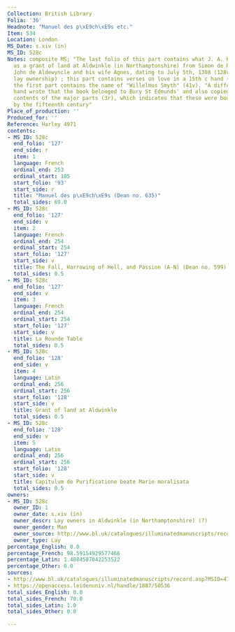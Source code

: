 ```yaml
---
Collection: British Library
Folia: '36'
Headnote: "Manuel des p\xE9ch\xE9s etc."
Item: 534
Location: London
MS_Date: s.xiv (in)
MS_ID: 528c
Notes: composite MS; "The last folio of this part contains what J. A. Herbert describes
  as a grant of land at Aldwinkle (in Northamptonshire) from Simon de Repindon to
  John de Aldewyncle and his wife Agnes, dating to July 5th, 1308 (128v)"  (may suggest
  lay ownership) ; this part contains verses on love in a 15th c hand (f. 128v) ;
  the first part contains the name of "Willelmus Smyth" (41v). "A different fifteenth-century
  hand wrote that the book belonged to Bury St Edmunds' and also copied a table of
  contents of the major parts (3r), which indicates that these were bound together
  by the fifteenth century"
Place_of_production: ''
Produced_for: ''
Reference: Harley 4971
contents:
- MS_ID: 528c
  end_folio: '127'
  end_side: r
  item: 1
  language: French
  ordinal_end: 253
  ordinal_start: 185
  start_folio: '93'
  start_side: r
  title: "Manuel des p\xE9ch\xE9s (Dean no. 635)"
  total_sides: 69.0
- MS_ID: 528c
  end_folio: '127'
  end_side: v
  item: 2
  language: French
  ordinal_end: 254
  ordinal_start: 254
  start_folio: '127'
  start_side: v
  title: The Fall, Harrowing of Hell, and Passion (A-N) (Dean no. 599)
  total_sides: 0.5
- MS_ID: 528c
  end_folio: '127'
  end_side: v
  item: 3
  language: French
  ordinal_end: 254
  ordinal_start: 254
  start_folio: '127'
  start_side: v
  title: La Rounde Table
  total_sides: 0.5
- MS_ID: 528c
  end_folio: '128'
  end_side: v
  item: 4
  language: Latin
  ordinal_end: 256
  ordinal_start: 256
  start_folio: '128'
  start_side: v
  title: Grant of land at Aldwinkle
  total_sides: 0.5
- MS_ID: 528c
  end_folio: '128'
  end_side: v
  item: 5
  language: Latin
  ordinal_end: 256
  ordinal_start: 256
  start_folio: '128'
  start_side: v
  title: Capitulum de Purificatione beate Marie moralisata
  total_sides: 0.5
owners:
- MS_ID: 528c
  owner_ID: 1
  owner_date: s.xiv (in)
  owner_descr: Lay owners in Aldwinkle (in Northamptonshire) (?)
  owner_gender: Man
  owner_source: http://www.bl.uk/catalogues/illuminatedmanuscripts/record.asp?MSID=4716&CollID=8&NStart=4971
  owner_type: Lay
percentage_English: 0.0
percentage_French: 98.59154929577466
percentage_Latin: 1.4084507042253522
percentage_Other: 0.0
sources:
- http://www.bl.uk/catalogues/illuminatedmanuscripts/record.asp?MSID=4716&CollID=8&NStart=4971
- https://openaccess.leidenuniv.nl/handle/1887/50536
total_sides_English: 0.0
total_sides_French: 70.0
total_sides_Latin: 1.0
total_sides_Other: 0.0

---
```

